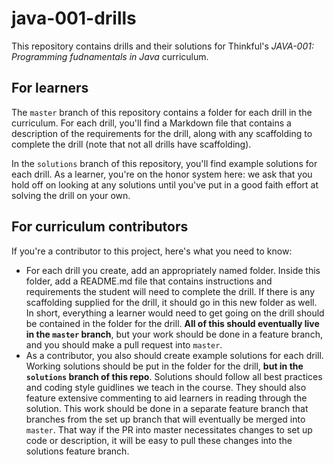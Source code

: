 # java-001-drills

This repository contains drills and their solutions for Thinkful's *JAVA-001: Programming fudnamentals in Java* curriculum.

## For learners

The `master` branch of this repository contains a folder for each drill in the curriculum. For each drill, you'll find a Markdown file that contains a description of the requirements for the drill, along with any scaffolding to complete the drill (note that not all drills have scaffolding).

In the `solutions` branch of this repository, you'll find example solutions for each drill. As a learner, you're on the honor system here: we ask that you hold off on looking at any solutions until you've put in a good faith effort at solving the drill on your own.

## For curriculum contributors

If you're a contributor to this project, here's what you need to know:

- For each drill you create, add an appropriately named folder. Inside this folder, add a README.md file that contains instructions and requirements the student will need to complete the drill. If there is any scaffolding supplied for the drill, it should go in this new folder as well.  In short, everything a learner would need to get going on the drill should be contained in the folder for the drill. **All of this should eventually live in the `master` branch**, but your work should be done in a feature branch, and you should make a pull request into `master`.
- As a contributor, you also should create example solutions for each drill. Working solutions should be put in the folder for the drill, **but in the `solutions` branch of this repo**. Solutions should follow all best practices and coding style guidlines we teach in the course. They should also feature extensive commenting to aid learners in reading through the solution. This work should be done in a separate feature branch that branches from the set up branch that will eventually be merged into `master`. That way if the PR into master necessitates changes to set up code or description, it will be easy to pull these changes into the solutions feature branch.